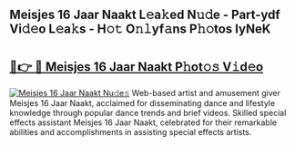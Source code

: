 ## Meisjes 16 Jaar Naakt L𝚎a𝚔ed N𝚞𝚍e - Part-ydf Vi𝚍𝚎o L𝚎a𝚔s - H𝚘𝚝 O𝚗𝚕yf𝚊ns P𝚑𝚘tos IyNeK

# <h2><a href="http://kfbm07z.oniu.top/?m=Meisjes+16+Jaar+Naakt">🔗👉 🔴 Meisjes 16 Jaar Naakt P𝚑ot𝚘𝚜 V𝚒d𝚎o</a></h2>

[![Meisjes 16 Jaar Naakt Nu𝚍e𝚜](https://i.imgur.com/0qMVB7G.gif)](http://kfbm07z.oniu.top/?m=Meisjes+16+Jaar+Naakt)
Web-based artist and amusement giver Meisjes 16 Jaar Naakt, acclaimed for disseminating dance and lifestyle knowledge through popular dance trends and brief videos. Skilled special effects assistant Meisjes 16 Jaar Naakt, celebrated for their remarkable abilities and accomplishments in assisting special effects artists.  
